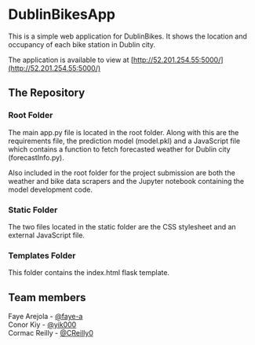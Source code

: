 # DublinBikesApp
This is a simple web application for DublinBikes. It shows the location and occupancy of each bike station in Dublin city.

The application is available to view at [http://52.201.254.55:5000/](http://52.201.254.55:5000/)


## The Repository

### Root Folder
The main app.py file is located in the root folder. Along with this are the requirements file, the prediction model (model.pkl) and a JavaScript file which contains a function to fetch forecasted weather for Dublin city (forecastInfo.py).

Also included in the root folder for the project submission are both the weather and bike data scrapers and the Jupyter notebook containing the model development code.

### Static Folder
The two files located in the static folder are the CSS stylesheet and an external JavaScript file.

### Templates Folder
This folder contains the index.html flask template.


## Team members

Faye Arejola - [@faye-a](https://github.com/faye-a) <br/>
Conor Kiy - [@yik000](https://github.com/yik000) <br/>
Cormac Reilly - [@CReilly0](https://github.com/CReilly0) <br/>
